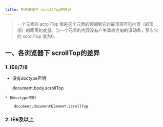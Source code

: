 ```yaml
---
title: 各浏览器下 scrollTop的差异 
---
```

>一个元素的 scrollTop 值是这个元素的顶部到它的最顶部可见内容（的顶部）的距离的度量。当一个元素的内容没有产生垂直方向的滚动条，那么它的 scrollTop 值为0。

## 一、各浏览器下 scrollTop的差异 

### 1. IE6/7/8
   
   * 没有doctype声明
   
        document.body.scrollTop 
		
	* 有doctype声明
	
	    document.documentElement.scrollTop
### 2. IE9及以上